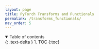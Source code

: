 ```yaml
---
layout: page
title: PyTorch Transforms and Functionals
permalink: /transforms_functionals/
nav_order: 5
---
```


<details open markdown="block">
  <summary>
    Table of contents
  </summary>
  {: .text-delta }
1. TOC
{:toc}
</details>


